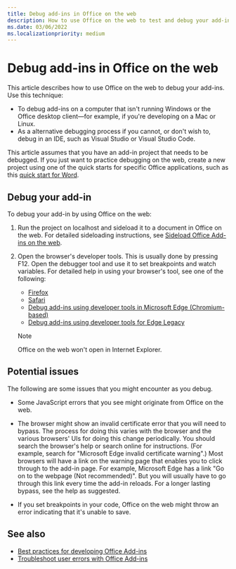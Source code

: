 ```yaml
---
title: Debug add-ins in Office on the web
description: How to use Office on the web to test and debug your add-ins.
ms.date: 03/06/2022
ms.localizationpriority: medium
---
```


# Debug add-ins in Office on the web

This article describes how to use Office on the web to debug your add-ins. Use this technique:

- To debug add-ins on a computer that isn't running Windows or the Office desktop client&mdash;for example, if you're developing on a Mac or Linux.
- As a alternative debugging process if you cannot, or don't wish to, debug in an IDE, such as Visual Studio or Visual Studio Code.

This article assumes that you have an add-in project that needs to be debugged. If you just want to practice debugging on the web, create a new project using one of the quick starts for specific Office applications, such as this [quick start for Word](../quickstarts/word-quickstart.md).

## Debug your add-in

To debug your add-in by using Office on the web:

1. Run the project on localhost and sideload it to a document in Office on the web. For detailed sideloading instructions, see [Sideload Office Add-ins on the web](sideload-office-add-ins-for-testing.md#sideload-an-add-in-to-office-on-the-web-manually).

2. Open the browser's developer tools. This is usually done by pressing F12. Open the debugger tool and use it to set breakpoints and watch variables. For detailed help in using your browser's tool, see one of the following:

   - [Firefox](https://firefox-source-docs.mozilla.org/devtools-user/index.html)
   - [Safari](https://support.apple.com/guide/safari/use-the-developer-tools-in-the-develop-menu-sfri20948/mac)
   - [Debug add-ins using developer tools in Microsoft Edge (Chromium-based)](debug-add-ins-using-devtools-edge-chromium.md)
   - [Debug add-ins using developer tools for Edge Legacy](debug-add-ins-using-devtools-edge-legacy.md)

   > [!NOTE]
   > Office on the web won't open in Internet Explorer.

## Potential issues

The following are some issues that you might encounter as you debug.

- Some JavaScript errors that you see might originate from Office on the web.

- The browser might show an invalid certificate error that you will need to bypass. The process for doing this varies with the browser and the various browsers' UIs for doing this change periodically. You should search the browser's help or search online for instructions. (For example, search for "Microsoft Edge invalid certificate warning".) Most browsers will have a link on the warning page that enables you to click through to the add-in page. For example, Microsoft Edge has a link "Go on to the webpage (Not recommended)". But you will usually have to go through this link every time the add-in reloads. For a longer lasting bypass, see the help as suggested.

- If you set breakpoints in your code, Office on the web might throw an error indicating that it's unable to save.

## See also

- [Best practices for developing Office Add-ins](../concepts/add-in-development-best-practices.md)
- [Troubleshoot user errors with Office Add-ins](testing-and-troubleshooting.md)
